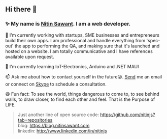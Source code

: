 ## Hi there 👋

### ✨ My name is [Nitin Sawant](https://www.linkedin.com/in/nitinjs/). I am a web developer.

🌱 I'm currently working with startups, SME businesses and entrepreneurs build their own apps. I am professional and handle everything from 'spec-out' the app to performing the QA, and making sure that it's launched and hosted on a website. I am totally communicative and I have references available upon request.

🔭 I'm currently learning IoT-Electronics, Arduino and .NET MAUI

📫 Ask me about how to contact yourself in the future😜. [Send](mailto:nitin@nitinsawant.com) me an email or connect on [Skype](https://join.skype.com/vf00tYHEXShb) to schedule a consultation.

😄 Fun fact: To see the world, things dangerous to come to, to see behind walls, to draw closer, to find each other and feel. That is the Purpose of LIFE.

> Just another line of open source code: https://github.com/nitinjs?tab=repositories<br/>
> blog: https://blog.nitinsawant.com<br/>
> linkedin: http://www.linkedin.com/in/nitinjs<br/>
<!--
**nitinjs/nitinjs** is a ✨ _special_ ✨ repository because its `README.md` (this file) appears on your GitHub profile.

Here are some ideas to get you started:

- 🔭 I’m currently working on ...
- 🌱 I’m currently learning ...
- 👯 I’m looking to collaborate on ...
- 🤔 I’m looking for help with ...
- 💬 Ask me about ...
- 📫 How to reach me: ...
- 😄 Pronouns: ...
- ⚡ Fun fact: ...
-->
